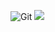 ![Git](http://img.shields.io/badge/-Git-F05032?style=flat-square&logo=git&logoColor=white)
![](https://github-readme-stats.vercel.app/api?username=Leaovo-man2)
